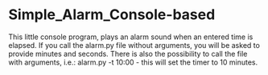 # Simple_Alarm_Console-based
This little console program, plays an alarm sound when an entered time is elapsed.
If you call the alarm.py file without arguments, you will be asked to provide minutes and seconds.
There is also the possibility to call the file with arguments, i.e.: alarm.py -t 10:00 - this will set the timer to 10 minutes.
